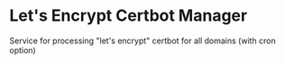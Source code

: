 # Let's Encrypt Certbot Manager
Service for processing "let's encrypt" certbot for all domains (with cron option)
